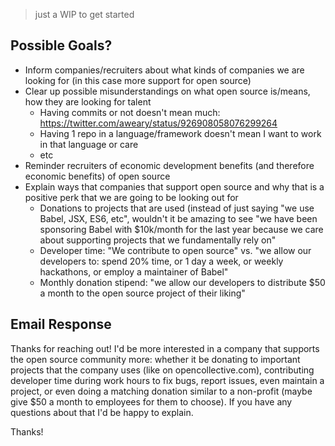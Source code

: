 > just a WIP to get started

## Possible Goals?

- Inform companies/recruiters about what kinds of companies we are looking for (in this case more support for open source)
- Clear up possible misunderstandings on what open source is/means, how they are looking for talent
  - Having commits or not doesn't mean much: https://twitter.com/aweary/status/926908058076299264
  - Having 1 repo in a language/framework doesn't mean I want to work in that language or care
  - etc
- Reminder recruiters of economic development benefits (and therefore economic benefits) of open source
- Explain ways that companies that support open source and why that is a positive perk that we are going to be looking out for
  - Donations to projects that are used (instead of just saying "we use Babel, JSX, ES6, etc", wouldn't it be amazing to see "we have been sponsoring Babel with $10k/month for the last year because we care about supporting projects that we fundamentally rely on"
  - Developer time: "We contribute to open source" vs. "we allow our developers to: spend 20% time, or 1 day a week, or weekly hackathons, or employ a maintainer of Babel"
  - Monthly donation stipend: "we allow our developers to distribute $50 a month to the open source project of their liking"

## Email Response

Thanks for reaching out! I'd be more interested in a company that supports the open source community more: whether it be donating to important projects that the company uses (like on opencollective.com), contributing developer time during work hours to fix bugs, report issues, even maintain a project, or even doing a matching donation similar to a non-profit (maybe give $50 a month to employees for them to choose). If you have any questions about that I'd be happy to explain.

Thanks!
